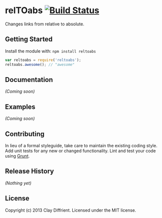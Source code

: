 # relTOabs [![Build Status](https://secure.travis-ci.org/claydiffrient/reltoabs.png?branch=master)](http://travis-ci.org/claydiffrient/reltoabs)

Changes links from relative to absolute.

## Getting Started
Install the module with: `npm install reltoabs`

```javascript
var reltoabs = require('reltoabs');
reltoabs.awesome(); // "awesome"
```

## Documentation
_(Coming soon)_

## Examples
_(Coming soon)_

## Contributing
In lieu of a formal styleguide, take care to maintain the existing coding style. Add unit tests for any new or changed functionality. Lint and test your code using [Grunt](http://gruntjs.com/).

## Release History
_(Nothing yet)_

## License
Copyright (c) 2013 Clay Diffrient. Licensed under the MIT license.
